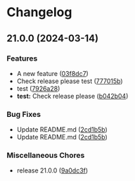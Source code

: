 # Changelog

## 21.0.0 (2024-03-14)


### Features

* A new feature ([03f8dc7](https://www.github.com/SherDG/GitTest/commit/03f8dc77730f6534249d990fb5827541bf615770))
* Check release please test ([777015b](https://www.github.com/SherDG/GitTest/commit/777015bf94c7ca5e99d3e6097aa2723eee72f0a9))
* test ([7926a28](https://www.github.com/SherDG/GitTest/commit/7926a2815603f4a9973d9de31fbd0a8597589eeb))
* **test:** Check release please ([b042b04](https://www.github.com/SherDG/GitTest/commit/b042b0489b0f515198ff4c675d2a0587a45eb08c))


### Bug Fixes

* Update README.md ([2cd1b5b](https://www.github.com/SherDG/GitTest/commit/2cd1b5b8bd2a86e61cac6294c4187eb17fd9edab))
* Update README.md ([2cd1b5b](https://www.github.com/SherDG/GitTest/commit/2cd1b5b8bd2a86e61cac6294c4187eb17fd9edab))


### Miscellaneous Chores

* release 21.0.0 ([9a0dc3f](https://www.github.com/SherDG/GitTest/commit/9a0dc3fd834362af4c74d63f7dd85eca8e772c56))
